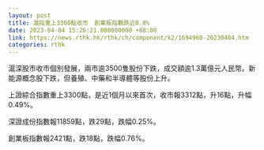 ```yaml
---
layout: post
title: 滬指重上3300點收市　創業板指數跌近0.8%
date: 2023-04-04 15:26:21.000000000 +08:00
link: https://news.rthk.hk/rthk/ch/component/k2/1694960-20230404.htm
categories: rthk
---
```


滬深股市收市個別發展，兩市逾3500隻股份下跌，成交額逾1.3萬億元人民幣。新能源概念股下跌，但養殖、中藥和半導體等股份上升。

上證綜合指數重上3300點，是近1個月以來首次，收市報3312點，升16點，升幅0.49%。

深證成份指數報11859點，跌29點，跌幅0.25%。

創業板指數報2421點，跌18點，跌幅0.76%。
